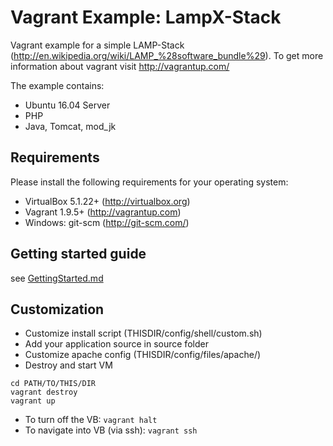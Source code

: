 # Vagrant Example: LampX-Stack

Vagrant example for a simple LAMP-Stack (http://en.wikipedia.org/wiki/LAMP_%28software_bundle%29).
To get more information about vagrant visit http://vagrantup.com/

The example contains:

 * Ubuntu 16.04 Server
 * PHP
 * Java, Tomcat, mod_jk

## Requirements 

Please install the following requirements for your operating system:

 * VirtualBox 5.1.22+  (http://virtualbox.org) 
 * Vagrant 1.9.5+ (http://vagrantup.com) 
 * Windows: git-scm (http://git-scm.com/)

## Getting started guide

see [GettingStarted.md](https://github.com/kwies/vagrant-examples/blob/master/GettingStarted.md)

## Customization
 * Customize install script (THISDIR/config/shell/custom.sh)
 * Add your application source in source folder 
 * Customize apache config (THISDIR/config/files/apache/)
 * Destroy and start VM
```
cd PATH/TO/THIS/DIR
vagrant destroy
vagrant up
```
 * To turn off the VB: ```vagrant halt```
 * To navigate into VB (via ssh): ```vagrant ssh```

